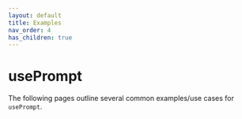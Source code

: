 ```yaml
---
layout: default
title: Examples
nav_order: 4
has_children: true
---
```


# usePrompt

The following pages outline several common examples/use cases for `usePrompt`.
